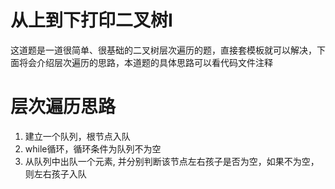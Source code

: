 # 从上到下打印二叉树I
这道题是一道很简单、很基础的二叉树层次遍历的题，直接套模板就可以解决，下面将会介绍层次遍历的思路，本道题的具体思路可以看代码文件注释

# 层次遍历思路
1. 建立一个队列，根节点入队
2. while循环，循环条件为队列不为空
3. 从队列中出队一个元素, 并分别判断该节点左右孩子是否为空，如果不为空，则左右孩子入队  
